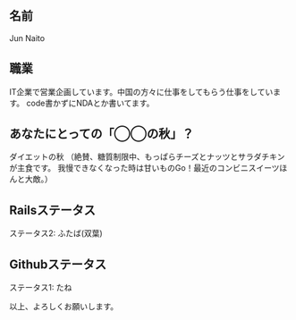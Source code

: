 ## 名前
Jun Naito

## 職業  
IT企業で営業企画しています。中国の方々に仕事をしてもらう仕事をしています。
code書かずにNDAとか書いてます。


## あなたにとっての「◯◯の秋」？
ダイエットの秋
（絶賛、糖質制限中、もっぱらチーズとナッツとサラダチキンが主食です。
我慢できなくなった時は甘いものGo！最近のコンビニスイーツほんと大敵。）

## Railsステータス
ステータス2: ふたば(双葉)

## Githubステータス
ステータス1: たね 

以上、よろしくお願いします。


